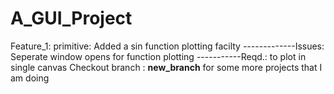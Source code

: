 # A_GUI_Project
Feature_1: primitive: Added a sin function plotting facilty
    -------------Issues: Seperate window opens for function plotting -----------Reqd.: to plot in single canvas
Checkout branch : **new_branch** for some more projects that I am doing   

